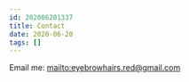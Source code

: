 ```yaml
---
id: 202006201337
title: Contact
date: 2020-06-20
tags: []
---
```


Email me: <mailto:eyebrowhairs.red@gmail.com>

